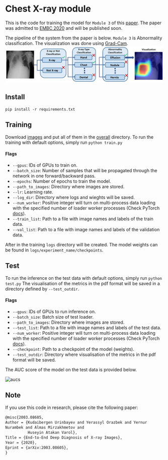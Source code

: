 # Chest X-ray module

This is the code for training the model for ```Module 3``` of this [paper](https://arxiv.org/ftp/arxiv/papers/2003/2003.08605.pdf). 
The paper was admitted to [EMBC 2020](https://embc.embs.org/2020/) and will be published soon.

The pipeline of the system from the paper is below. ```Module 3``` is Abnormality classification. The visualization was done using [Grad-Cam](https://arxiv.org/abs/1610.02391).
![The pipeline](./pics/ProjectIllustration.jpg)


## Install
```pip install -r requirements.txt```

## Training
Download [images](https://nihcc.app.box.com/v/ChestXray-NIHCC) and put all of them in the [overall](overall) directory.
To run the training with default options, simply run `python train.py`
#### Flags
- `--gpus`: IDs of GPUs to train on.
- `--batch_size`: Number of samples that will be propagated through the network in one forward/backward pass.
- `--epochs`: Number of epochs to train the model.
- `--path_to_images`: Directory where images are stored.
- `--lr`: Learning rate.
- `--log_dir`: Directory where logs and wieghts will be saved.
- `--num_worker`: Positive integer will turn on multi-process data loading with the specified number of loader worker processes (Check PyTorch [docs](https://pytorch.org/docs/stable/data.html)).
- `--train_list`: Path to a file with image names and labels of the train data. 
- `--val_list`: Path to a file with image names and labels of the validation data. 

After in the training ```logs``` directory will be created. The model weights can be found in ```logs/experiment_name/checkpoints```.

## Test
To run the inference on the test data with default options, simply run `python test.py`
The visualisation of the metrics in the pdf format will be saved in a directory defined by `--test_outdir`.
#### Flags
- `--gpus`: IDs of GPUs to run inference on.
- `--batch_size`: Batch size of test loader.
- `--path_to_images`: Directory where images are stored.
- `--test_list`: Path to a file with image names and labels of the test data.
- `--num_worker`: Positive integer will turn on multi-process data loading with the specified number of loader worker processes (Check PyTorch [docs](https://pytorch.org/docs/stable/data.html)).
- `--checkpoint`: Path to a checkpoint of the model (weights).
- `--test_outdir`: Directory where visualisation of the metrics in the pdf format will be saved.

The AUC score of the model on the test data is provided below.

![aucs](./pics/aucs.png)

## Note
If you use this code in research, please cite the following paper:
```
@misc{2003.08605,
Author = {Kudaibergen Urinbayev and Yerassyl Orazbek and Yernur Nurambek and Almas Mirzakhmetov and 
          Huseyin Atakan Varol},
Title = {End-to-End Deep Diagnosis of X-ray Images},
Year = {2020},
Eprint = {arXiv:2003.08605},
}
```


